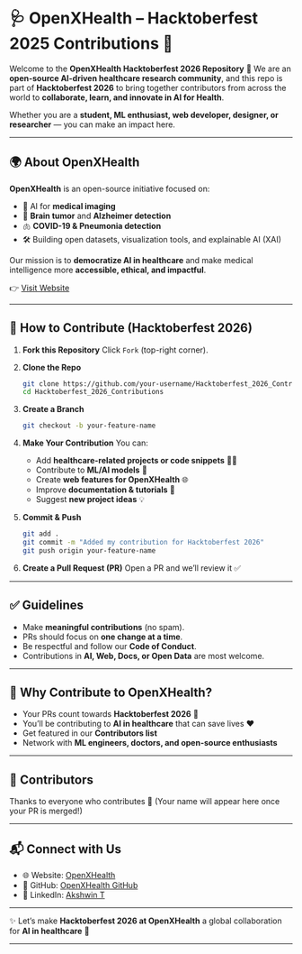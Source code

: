 # 🩺 OpenXHealth – Hacktoberfest 2025 Contributions 🎉

Welcome to the **OpenXHealth Hacktoberfest 2026 Repository** 🚀
We are an **open-source AI-driven healthcare research community**, and this repo is part of **Hacktoberfest 2026** to bring together contributors from across the world to **collaborate, learn, and innovate in AI for Health**.

Whether you are a **student, ML enthusiast, web developer, designer, or researcher** — you can make an impact here.

---

## 🌍 About OpenXHealth

**OpenXHealth** is an open-source initiative focused on:

* 🧬 AI for **medical imaging**
* 🧠 **Brain tumor** and **Alzheimer detection**
* 🫁 **COVID-19 & Pneumonia detection**
* 🛠 Building open datasets, visualization tools, and explainable AI (XAI)

Our mission is to **democratize AI in healthcare** and make medical intelligence more **accessible, ethical, and impactful**.

👉 [Visit Website](https://openxhealth.github.io/OpenXHealth-site/)

---

## 🚀 How to Contribute (Hacktoberfest 2026)

1. **Fork this Repository**
   Click `Fork` (top-right corner).

2. **Clone the Repo**

   ```bash
   git clone https://github.com/your-username/Hacktoberfest_2026_Contributions.git
   cd Hacktoberfest_2026_Contributions
   ```

3. **Create a Branch**

   ```bash
   git checkout -b your-feature-name
   ```

4. **Make Your Contribution**
   You can:

   * Add **healthcare-related projects or code snippets** 🧑‍💻
   * Contribute to **ML/AI models** 🤖
   * Create **web features for OpenXHealth** 🌐
   * Improve **documentation & tutorials** 📘
   * Suggest **new project ideas** 💡

5. **Commit & Push**

   ```bash
   git add .
   git commit -m "Added my contribution for Hacktoberfest 2026"
   git push origin your-feature-name
   ```

6. **Create a Pull Request (PR)**
   Open a PR and we’ll review it ✅

---

## ✅ Guidelines

* Make **meaningful contributions** (no spam).
* PRs should focus on **one change at a time**.
* Be respectful and follow our **Code of Conduct**.
* Contributions in **AI, Web, Docs, or Open Data** are most welcome.

---

## 🌟 Why Contribute to OpenXHealth?

* Your PRs count towards **Hacktoberfest 2026** 🎉
* You’ll be contributing to **AI in healthcare** that can save lives ❤️
* Get featured in our **Contributors list**
* Network with **ML engineers, doctors, and open-source enthusiasts**

---

## 👥 Contributors

Thanks to everyone who contributes 💙
(Your name will appear here once your PR is merged!)

---

## 📬 Connect with Us

* 🌐 Website: [OpenXHealth](https://openxhealth.github.io/OpenXHealth-site/)
* 🐙 GitHub: [OpenXHealth GitHub](https://github.com/OpenXHealth)
* 🔗 LinkedIn: [Akshwin T](https://www.linkedin.com/in/akshwin/)

---

✨ Let’s make **Hacktoberfest 2026 at OpenXHealth** a global collaboration for **AI in healthcare** 🚀

---


